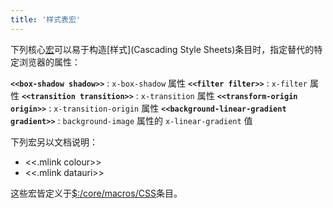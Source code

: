 ```yaml
---
title: '样式表宏'
---
```


下列核心[宏](Macros)可以易于构造[样式](Cascading Style Sheets)条目时，指定替代的特定浏览器的属性：

**`<<box-shadow shadow>>`**
: `x-box-shadow` 属性
**`<<filter filter>>`**
: `x-filter` 属性
**`<<transition transition>>`**
: `x-transition` 属性
**`<<transform-origin origin>>`**
: `x-transition-origin` 属性
**`<<background-linear-gradient gradient>>`**
: `background-image` 属性的 `x-linear-gradient` 值

下列宏另以文档说明：

* <<.mlink colour>>
* <<.mlink datauri>>

这些宏皆定义于[$:/core/macros/CSS](#%24%3A/core/macros/CSS)条目。
